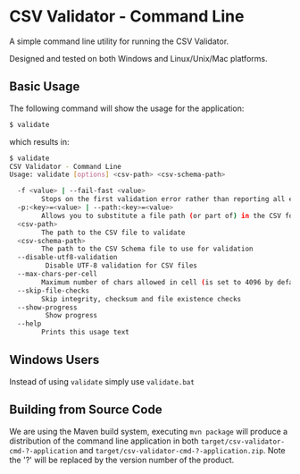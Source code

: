 CSV Validator - Command Line
============================

A simple command line utility for running the CSV Validator.

Designed and tested on both Windows and Linux/Unix/Mac platforms.


Basic Usage
-----------

The following command will show the usage for the application:

```bash
$ validate
```

which results in:

```bash
$ validate
CSV Validator - Command Line
Usage: validate [options] <csv-path> <csv-schema-path>

  -f <value> | --fail-fast <value>
        Stops on the first validation error rather than reporting all errors
  -p:<key>=<value> | --path:<key>=<value>
        Allows you to substitute a file path (or part of) in the CSV for a different file path
  <csv-path>
        The path to the CSV file to validate
  <csv-schema-path>
        The path to the CSV Schema file to use for validation
  --disable-utf8-validation 
         Disable UTF-8 validation for CSV files
  --max-chars-per-cell
        Maximum number of chars allowed in cell (is set to 4096 by default)
  --skip-file-checks       
        Skip integrity, checksum and file existence checks
  --show-progress
         Show progress
  --help
        Prints this usage text

```


Windows Users
-------------

Instead of using `validate` simply use `validate.bat`


Building from Source Code
-------------------------

We are using the Maven build system, executing `mvn package` will produce a distribution of the command line application in both `target/csv-validator-cmd-?-application` and `target/csv-validator-cmd-?-application.zip`. Note the '?' will be replaced by the version number of the product.